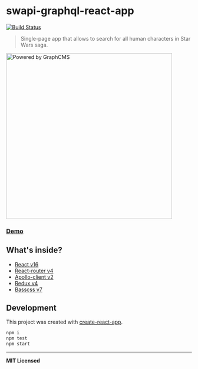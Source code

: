 # swapi-graphql-react-app

[![Build Status](https://travis-ci.org/voronianski/swapi-graphql-react-app.svg?branch=master)](https://travis-ci.org/voronianski/swapi-graphql-react-app)

> Single-page app that allows to search for all human characters in Star Wars saga.

[<img src="https://graphcms.com/assets/cms/OG_Twitter-Blog-Swapi.png" alt="Powered by GraphCMS" width="450" />](https://graphiql.graphcms.com/simple/v1/swapi)

### [Demo](http://voronianski.github.io/swapi-graphql-react-app)

## What's inside?

- [React v16](https://reactjs.org/)
- [React-router v4](https://reacttraining.com/react-router/)
- [Apollo-client v2](https://www.apollographql.com/docs/react/)
- [Redux v4](https://redux.js.org/)
- [Basscss v7](http://basscss.com/v7/)

## Development

This project was created with [create-react-app](https://facebook.github.io/create-react-app/docs/getting-started).

```bash
npm i
npm test
npm start
```

---

**MIT Licensed**
